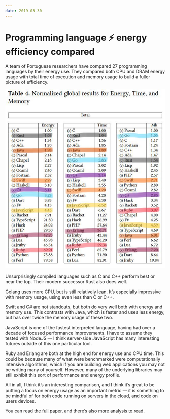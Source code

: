```yaml
---
date: 2019-03-30
---
```


# Programming language ⚡️ energy efficiency compared

A team of Portuguese researchers have compared 27 programming languages by their energy use. They compared both CPU and DRAM energy usage with total time of execution and memory usage to build a fuller picture of efficiency.

![The aggregated figures for energy, time, and memory across 27 programming languages.](programming-language-energy-efficiency-compared/table-of-results.jpg)

Unsurprisingly compiled languages such as C and C++ perform best or near the top. Their modern successor Rust also does well.

Golang uses more CPU, but is still relatively lean. It’s especially impressive with memory usage, using even less than C or C++.

Swift and C# are not standouts, but both do very well both with energy and memory use. This contrasts with Java, which is faster and uses less energy, but has over twice the memory usage of these two.

JavaScript is one of the fastest interpreted language, having had over a decade of focused performance improvements. I have to assume they tested with NodeJS — I think server-side JavaScript has many interesting futures outside of this one particular tool.

Ruby and Erlang are both at the high end for energy use and CPU time. This could be because many of what were benchmarked were computationally intensive algorithms, which if you are building web applications you may not be writing many of yourself. However, many of the underlying libraries may still exhibit this sort of performance and energy profile.

All in all, I think it’s an interesting comparison, and I think it’s great to be putting a focus on energy usage as an important metric — it is something to be mindful of for both code running on servers in the cloud, and code on users devices.

You can read [the full paper](http://greenlab.di.uminho.pt/wp-content/uploads/2017/10/sleFinal.pdf), and there’s also [more analysis to read](https://thenewstack.io/which-programming-languages-use-the-least-electricity).
